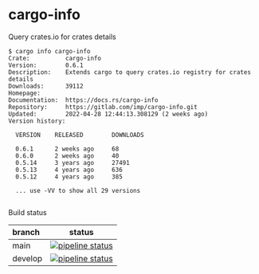# cargo-info

Query crates.io for crates details

```
$ cargo info cargo-info
Crate:          cargo-info
Version:        0.6.1
Description:    Extends cargo to query crates.io registry for crates details
Downloads:      39112
Homepage:
Documentation:  https://docs.rs/cargo-info
Repository:     https://gitlab.com/imp/cargo-info.git
Updated:        2022-04-28 12:44:13.308129 (2 weeks ago)
Version history:

  VERSION    RELEASED        DOWNLOADS

  0.6.1      2 weeks ago     68
  0.6.0      2 weeks ago     40
  0.5.14     3 years ago     27491
  0.5.13     4 years ago     636
  0.5.12     4 years ago     385

  ... use -VV to show all 29 versions


```

Build status

 branch | status
:-------|:------:
  main  | [![pipeline status](https://gitlab.com/imp/cargo-info/badges/main/pipeline.svg)](https://gitlab.com/imp/cargo-info/-/commits/main)
 develop| [![pipeline status](https://gitlab.com/imp/cargo-info/badges/develop/pipeline.svg)](https://gitlab.com/imp/cargo-info/-/commits/develop)
